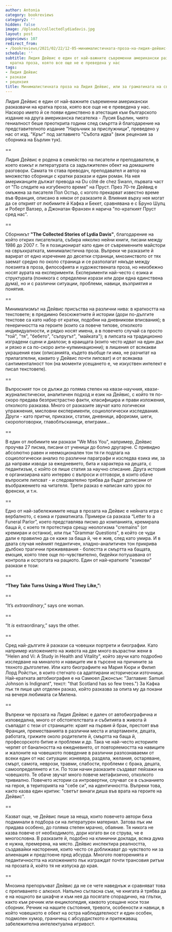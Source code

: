 ```yaml
---
author: Antonia
category: bookreviews
category2: ''
hidden: false
image: /Uploads/collectedlydiadavis.jpg
layout: post
pageviews: 107
redirect_from:
- /bookreviews/2021/02/22/12-05-минималистичната-проза-на-лидия-дейвис-или-светът-като-език
schedule: ''
subtitle: Лидия Дейвис е един от най-важните съвременни американски разказвачи на
  кратка проза, която все още не е преведена у нас
tags:
- Лидия Дейвис
- разкази
- рецензия
title: Минималистичната проза на Лидия Дейвис, или за граматиката на света
---
```


Лидия Дейвис е един от най-важните съвременни американски разказвачи на кратка проза, която все още не е преведена у нас. Наскоро името й се появи единствено в атестация към българското издание на друга американска писателка - Лусия Бърлин, чиято гениалност беше преоткрита години след смъртта й благодарение на представителното издание "Наръчник за прислужници", преведено у нас от изд. "Кръг" под заглавието "Събота идва" (виж рецензия за сборника на Бърлин тук). 

\==

Лидия Дейвис е родена в семейство на писатели и преподаватели, в което езикът и литературата са задължителен обект на домашните разговори. Самата тя става преводач, преподавател и автор на множество сборници с кратки разкази и един роман. На нея американците дължат превода на Du côté de chez Swann, първата част от "По следите на изгубеното време" на Пруст. През 70-те Дейвид е омъжена за писателя Пол Остър, с когото прекарват известно време във Франция, описано в някои от разказите й. Влияния върху нея могат да се открият от любимите й Кафка и Бекет, сравнявана е с Бруно Шулц и Роберт Валзер, а Джонатан Франзен я нарича "по-краткият Пруст сред нас". 

\==

Сборникът **"The Collected Stories of Lydia Davis"**, благодарение на който открих писателката, събира няколко нейни книги, писани между 1986 до 2007 г. Те я позиционират като един от съвременните майстори на свръхкратката, минималистична проза. Въпреки че разказите й варират от едно изречение до десетки страници, мнозинството от тях заемат средно по около страница и се разполагат някъде между поезията в проза, философията и художествената проза, но неизбежно носят аурата на експерименти. Експерименти най-често с езика и структурата (понякога с определени изрази или дори една единствена дума), но и с различни ситуации, проблеми, навици, възприятия и понятия.

\==

Минимализмът на Дейвис присъства на различни нива: в краткостта на текстовете; в предимно безсюжетните й истории (дори по-дългите текстове са като набор от кратки, подобни на дневникови  вписвания); в генеричността на героите (които са повече типове, отколкото индивидуалности, и рядко носят имена, а в повечето случай са просто "той", "тя", "бебето", "съпругът", "майката"); в липсата на традиционно изградени сцени и диалози; в краищата (които често идват на един дъх и рязко и са по-скоро анти-кулминационни); в лишения от всякакви украшения език (описанията, където въобще ги има, не разчитат на прилагателни, каквито у Дейвис почти липсват) и от всякаква сантименталност тон (на моменти усещането е, че изкуствен интелект е писал текстовете). 

\==

Въпросният тон се дължи до голяма степен на квази-научния, квази-журналистически, аналитичен подход и език на Дейвис, с който тя по-скоро предава безпристрастно факти, класифицира и прави изложения, отколкото разказва. Много от разказите звучат като логически упражнения, мисловни експерименти, социологически изследвания. Други - като притчи, приказки, статии, дневници, афоризми, шеги, скоропоговорки, главоблъсканици, епиграми... 

\==

В един от любимите ми разкази "We Miss You", например, Дейвис проучва 27 писма, писани от ученици до болно другарче. С привидно абсолютно равен и неемоционален тон тя ги подлага на социологически анализ по различни параграфи и изследва езика им, за да направи изводи за ежедневието, бита и характера на децата, с педантизъм, с който се пише статия за научно списание. Друга история е организирана като интервю с въпроси и отговори, в които обаче въпросите липсват - и следователно трябва да бъдат дописани от въображението на читателя. Трети разказ е написан като урок по френски, и т.н.

\==

Едно от най-забележимите неща в прозата на Дейвис е нейната игра с вербалното, с езика и граматиката. Примери са разказа “Letter to a Funeral Parlor”, което представлява писмо до компанията, кремирала баща й, с което тя протестира срещу неологизма "cremains" (от кремиран и останки), или пък "Grammar Questions", в който се чуди дали е правилно да се каже за баща й, че е жив, след като умира. И в двата случая нейният педантичен, хладно-аналитичен тон прикрива дълбоко трагични преживявания - болестта и смъртта на бащата, емоция, която тлее още по-чувствително, бидейки потушавана от контрола и остротата на рациото. Един от най-кратките "езикови" разкази е този:

\==

**“They Take Turns Using a Word They Like,”:**

\==

“It’s *extraordinary*,” says one woman.

\==

“It *is* extraordinary,” says the other.

\==

Сред най-дългите й разкази са човешки портрети и биографии. Като например изложението на живота на две много възрастни жени в "Helen and Vi: A Study in Health and Vitality", който звучи като подробно изследване на миналото и навиците им в търсене на причините за тяхното дълголетие. Или като биографиите на Мария Кюри и Филип Лорд Ройстън, в които стегнато са адаптирани исторически източници. Най-кратката автобиография е на Самюел Джонсън: "Заглавие: Samuel Johnson is Indignant", текст: "that Scotland has so few trees.") За Кафка пък тя пише цял отделен разказ, който разказва за опита му да покани на вечеря любимата си Милена. 

\==

Въпреки че прозата на Лидия Дейвис е далеч от автобиографична и изповедална, много от обстоятелствата и събитията в живота й съвпадат с тези от страниците: краят на първия й брак, престоят във Франция, преместванията в различни места и апартаменти, децата, работата, грижите около родителите й, смъртта на баща й, професорското битие и проблеми и др. Така че най-често историите черпят от баналността на ежедневието, от повторяемостта на навиците и жалоните на човешкото поведение в различни разпознаваеми от всеки един от нас ситуации: изневяра, раздяла, желания, остаряване, смърт, самота, неврози, травми, слабости, проблеми с брака, децата, самоопределянето и т.н. По този начин разказите създават пейзажи на човешкото. Те обаче звучат много повече метафизично, отколкото тривиално. Повечето истории са интровертни, случват се в съзнанието на героя, в територията на "себе си", на идентичността. Въпреки това, както казва един критик: "светът винаги диша във врата на героите на Дейвис". 

\==

Казват още, че Дейвис пише за неща, които повечето автори биха подминали в подбора си на литературен материал. Затова пък им придава особено, до голяма степен мрачно, обаяние. Тя никога не казва повече от необходимото, дори когато ви се струва, че е многословна. В разказите й, подобно на клинични доклади, всяка дума е нужна, премерена, на място. Дейвис инспектира реалността, създавайки насторения, които често се доближават до чувството ни за алиенация и предстоене пред абсурда. Многото повторенията и педантичността на изложението пък изграждат почти трансовия ритъм на прозата й, който тя не изпуска до края.

\==

Мнозина препоръчват Дейвис да не се чете наведнъж и сравняват това с препиването с алкохол. Напълно съгласна съм, че книгата й трябва да е на нощното ви шкафче и към нея да посягате спорадично, на глътки, както към речник или енциклопедия, каквото усещане носи този сборник. Речник на нашите състояния, тревоги, особености и навици, в който човешкото е обект на остра наблюдателност и един особен, подмолен хумор, граничещ с абсурдисткото и притежаващ забележителна интелектуална игривост.